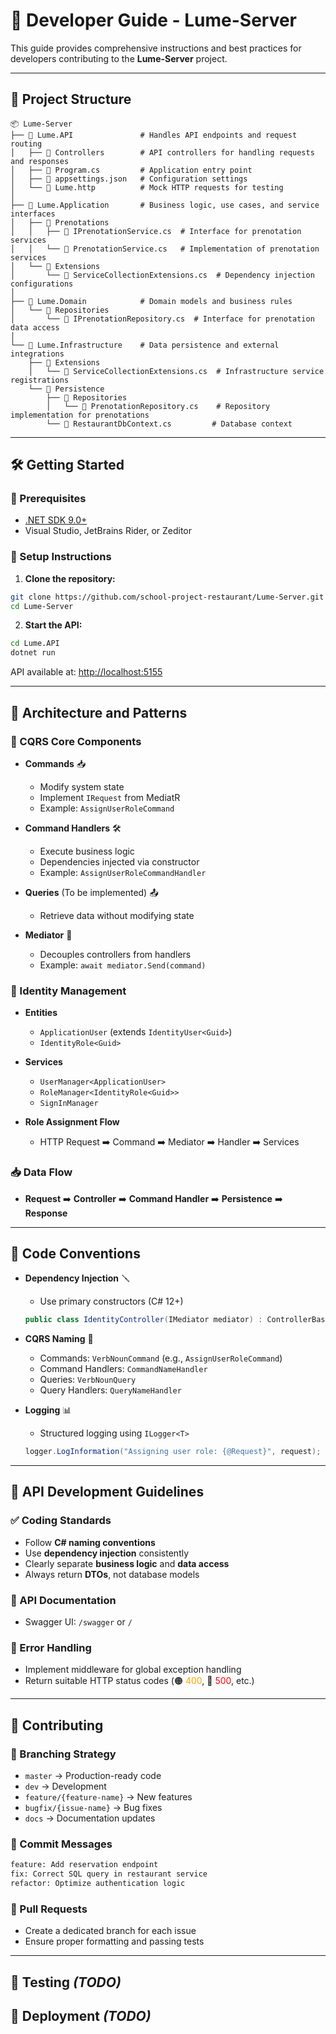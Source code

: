 # 🚀 Developer Guide - Lume-Server

This guide provides comprehensive instructions and best practices for developers contributing to the **Lume-Server** project.

---

## 📂 Project Structure

```
📦 Lume-Server
├── 📁 Lume.API               # Handles API endpoints and request routing
│   ├── 📁 Controllers        # API controllers for handling requests and responses
│   ├── 📄 Program.cs         # Application entry point
│   ├── 📄 appsettings.json   # Configuration settings
│   └── 📄 Lume.http          # Mock HTTP requests for testing
│
├── 📁 Lume.Application       # Business logic, use cases, and service interfaces
│   ├── 📁 Prenotations
│   │   ├── 📄 IPrenotationService.cs  # Interface for prenotation services
│   │   └── 📄 PrenotationService.cs   # Implementation of prenotation services
│   └── 📁 Extensions
│       └── 📄 ServiceCollectionExtensions.cs  # Dependency injection configurations
│
├── 📁 Lume.Domain            # Domain models and business rules
│   └── 📁 Repositories
│       └── 📄 IPrenotationRepository.cs  # Interface for prenotation data access
│
└── 📁 Lume.Infrastructure    # Data persistence and external integrations
    ├── 📁 Extensions
    │   └── 📄 ServiceCollectionExtensions.cs  # Infrastructure service registrations
    └── 📁 Persistence
        ├── 📁 Repositories
        │   └── 📄 PrenotationRepository.cs    # Repository implementation for prenotations
        └── 📄 RestaurantDbContext.cs         # Database context
```

---

## 🛠️ Getting Started

### 📌 Prerequisites

- [.NET SDK 9.0+](https://dotnet.microsoft.com/download)
- Visual Studio, JetBrains Rider, or Zeditor

### 🚧 Setup Instructions

1. **Clone the repository:**

```bash
git clone https://github.com/school-project-restaurant/Lume-Server.git
cd Lume-Server
```

2. **Start the API:**

```bash
cd Lume.API
dotnet run
```

API available at: [http://localhost:5155](http://localhost:5155)

---

## 🧩 Architecture and Patterns

### 🔄 CQRS Core Components

- **Commands** 📥
   - Modify system state
   - Implement `IRequest` from MediatR
   - Example: `AssignUserRoleCommand`

- **Command Handlers** 🛠️
   - Execute business logic
   - Dependencies injected via constructor
   - Example: `AssignUserRoleCommandHandler`

- **Queries** (To be implemented) 📤
   - Retrieve data without modifying state

- **Mediator** 🎯
   - Decouples controllers from handlers
   - Example: `await mediator.Send(command)`

### 🔑 Identity Management

- **Entities**
   - `ApplicationUser` (extends `IdentityUser<Guid>`)
   - `IdentityRole<Guid>`

- **Services**
   - `UserManager<ApplicationUser>`
   - `RoleManager<IdentityRole<Guid>>`
   - `SignInManager`

- **Role Assignment Flow**
   - HTTP Request ➡️ Command ➡️ Mediator ➡️ Handler ➡️ Services

### 📥 Data Flow
- **Request** ➡️ **Controller** ➡️ **Command Handler** ➡️ **Persistence** ➡️ **Response**

---

## 📜 Code Conventions

- **Dependency Injection** 🪛
   - Use primary constructors (C# 12+)

  ```csharp
  public class IdentityController(IMediator mediator) : ControllerBase
  ```

- **CQRS Naming** 📛
   - Commands: `VerbNounCommand` (e.g., `AssignUserRoleCommand`)
   - Command Handlers: `CommandNameHandler`
   - Queries: `VerbNounQuery`
   - Query Handlers: `QueryNameHandler`

- **Logging** 📊
   - Structured logging using `ILogger<T>`

  ```csharp
  logger.LogInformation("Assigning user role: {@Request}", request);
  ```

---

## 🎯 API Development Guidelines

### ✅ Coding Standards
- Follow **C# naming conventions**
- Use **dependency injection** consistently
- Clearly separate **business logic** and **data access**
- Always return **DTOs**, not database models

### 📖 API Documentation
- Swagger UI: `/swagger` or `/`

### 🚨 Error Handling
- Implement middleware for global exception handling
- Return suitable HTTP status codes (🟠 <span style="color:orange;">400</span>, 🔴 <span style="color:red;">500</span>, etc.)

---

## 🤝 Contributing

### 🌿 Branching Strategy
- `master` → Production-ready code
- `dev` → Development
- `feature/{feature-name}` → New features
- `bugfix/{issue-name}` → Bug fixes
- `docs` → Documentation updates

### 📝 Commit Messages

```bash
feature: Add reservation endpoint
fix: Correct SQL query in restaurant service
refactor: Optimize authentication logic
```

### 🔄 Pull Requests
- Create a dedicated branch for each issue
- Ensure proper formatting and passing tests

---

## 🧪 Testing *(TODO)*

## 🚀 Deployment *(TODO)*